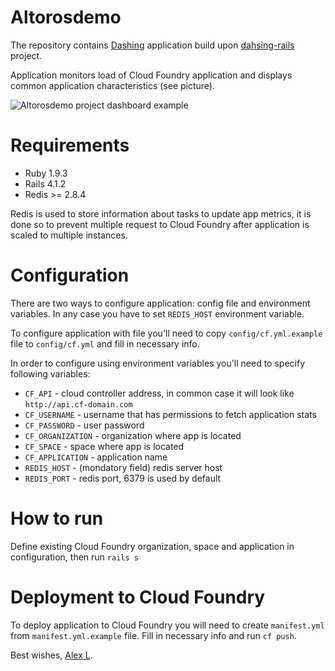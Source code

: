 Altorosdemo
=============

The repository contains [Dashing](https://github.com/Shopify/dashing) application build upon [dahsing-rails](https://github.com/gottfrois/dashing-rails) project. 

Application monitors load of Cloud Foundry application and displays common application characteristics (see picture).

![Altorosdemo project dashboard example](https://github.com/Altoros/altorosdemo/raw/master/public/dashboard-example.jpeg "Altorosdemo dashboard example")

Requirements
============

* Ruby 1.9.3
* Rails 4.1.2
* Redis >= 2.8.4

Redis is used to store information about tasks to update app metrics, it is done so to prevent multiple request to Cloud Foundry after application is scaled to multiple instances.

Configuration
=============

There are two ways to configure application: config file and environment variables. In any case you have to set `REDIS_HOST` environment variable.

To configure application with file you'll need to copy `config/cf.yml.example` file to `config/cf.yml` 
and fill in necessary info. 

In order to configure using environment variables you'll need to specify following variables: 
* `CF_API` - cloud controller address, in common case it will look like `http://api.cf-domain.com`
* `CF_USERNAME` - username that has permissions to fetch application stats
* `CF_PASSWORD` - user password
* `CF_ORGANIZATION` - organization where app is located
* `CF_SPACE` - space where app is located
* `CF_APPLICATION` - application name
* `REDIS_HOST` - (mondatory field) redis server host
* `REDIS_PORT` - redis port, 6379 is used by default

How to run
==========

Define existing Cloud Foundry organization, space and application in configuration, then run `rails s`


Deployment to Cloud Foundry
===========================

To deploy application to Cloud Foundry you will need to create `manifest.yml` from `manifest.yml.example` file. Fill in necessary info and run `cf push`.


Best wishes,
[Alex L](https://github.com/allomov).
